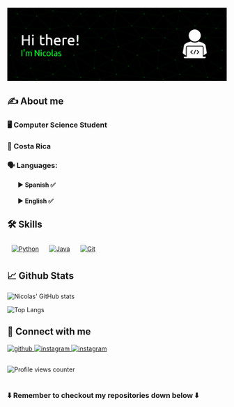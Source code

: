 ![Banner Github](github-header-image.png)

## ✍️ About me
### 🖥️ Computer Science Student

### 📍 Costa Rica

### 🗣️ Languages:
<ol>

#### ► Spanish ✅

#### ► English ✅
  
</ol>

## 🛠️ Skills

<div align="left">  
<a href="https://www.python.org/" target="_blank"><img style="margin: 10px" src="https://profilinator.rishav.dev/skills-assets/python-original.svg" alt="Python" height="70" /></a>  
<a href="https://www.java.com/" target="_blank"><img style="margin: 10px" src="https://profilinator.rishav.dev/skills-assets/java-original-wordmark.svg" alt="Java" height="80" /></a>  
<a href="https://github.com/" target="_blank"><img style="margin: 10px" src="https://profilinator.rishav.dev/skills-assets/git-scm-icon.svg" alt="Git" height="70" /></a>  
</div>

## 📈 Github Stats  

![Nicolas' GitHub stats](https://github-readme-stats.vercel.app/api?username=NicolasRiveraS&show_icons=true&theme=tokyonight)

![Top Langs](https://github-readme-stats.vercel.app/api/top-langs/?username=NicolasRiveraS&layout=compact&theme=tokyonight)


## 📲 Connect with me  

<a href="https://github.com/NicolasRiveraS" target="_blank">
<img src=https://img.shields.io/badge/github-%2324292e.svg?&style=for-the-badge&logo=github&logoColor=b68ae8 alt=github style="margin-bottom: 0px;" />
</a>
<a href="https://instagram.com/palliser_" target="_blank">
<img src=https://img.shields.io/badge/instagram-%2324292e.svg?&style=for-the-badge&logo=instagram&logoColor=b68ae8 alt=instagram style="margin-bottom: 0px;" />
</a>  
<a href="https://discord.com/users/marshmallow_0306" target="_blank">
<img src=https://img.shields.io/badge/Discord-%2324292e.svg?style=for-the-badge&logo=discord&logoColor=b68ae8 alt=instagram style="margin-bottom: 0px;" />
</a>  

<br />


<br />

![Profile views counter](https://komarev.com/ghpvc/?username=NicolasRiveraS&&style=flat-square&color=b68ae8) 
<br />
<br />


### ⬇️ Remember to checkout my repositories down below ⬇️